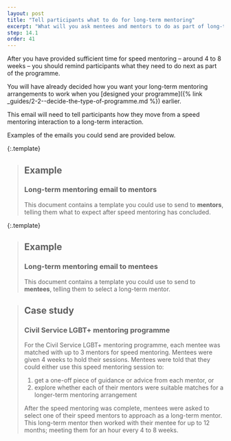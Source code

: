```yaml
---
layout: post
title: "Tell participants what to do for long-term mentoring"
excerpt: "What will you ask mentees and mentors to do as part of long-term mentoring?"
step: 14.1
order: 41
---
```


After you have provided sufficient time for speed mentoring – around 4 to 8 weeks – you should remind participants what they need to do next as part of the programme. 

You will have already decided how you want your long-term mentoring arrangements to work when you [designed your programme]({% link _guides/2-2--decide-the-type-of-programme.md %}) earlier.

This email will need to tell participants how they move from a speed mentoring interaction to a long-term interaction. 

Examples of the emails you could send are provided below. 

{:.template}
> ## Example
> ### Long-term mentoring email to mentors
> 
> This document contains a template you could use to send to **mentors**, telling them what to expect after speed mentoring has concluded.

{:.template}
> ## Example
> ### Long-term mentoring email to mentees
> 
> This document contains a template you could use to send to **mentees**, telling them to select a long-term mentor.

> ## Case study
> ### Civil Service LGBT+ mentoring programme
> 
> For the Civil Service LGBT+ mentoring programme, each mentee was matched with up to 3 mentors for speed mentoring. Mentees were given 4 weeks to hold their sessions. Mentees were told that they could either use this speed mentoring session to:
> 
> 1. get a one-off piece of guidance or advice from each mentor, or
> 2. explore whether each of their mentors were suitable matches for a longer-term mentoring arrangement
> 
> After the speed mentoring was complete, mentees were asked to select one of their speed mentors to approach as a long-term mentor. This long-term mentor then worked with their mentee for up to 12 months; meeting them for an hour every 4 to 8 weeks.